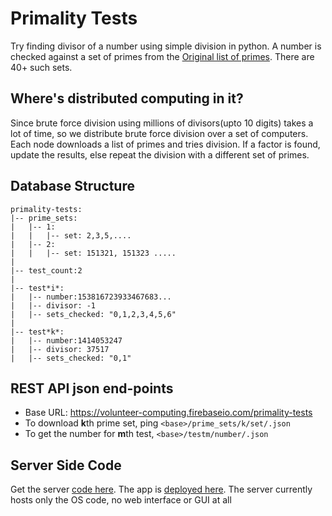 # Primality Tests
Try finding divisor of a number using simple division in python. A number is checked against a set of primes from the [Original list of primes](https://primes.utm.edu/lists/small/millions/). There are 40+ such sets. 

## Where's distributed computing in it?
Since brute force division using millions of divisors(upto 10 digits) takes a lot of time, so we distribute brute force division over a set of computers. Each node downloads a list of primes and tries division. If a factor is found, update the results, else repeat the division with a different set of primes.

## Database Structure
```
primality-tests:  
|-- prime_sets:  
|   |-- 1:  
|   |   |-- set: 2,3,5,....  
|   |-- 2:  
|   |   |-- set: 151321, 151323 .....  
|  
|-- test_count:2  
|  
|-- test*i*:  
|   |-- number:153816723933467683...  
|   |-- divisor: -1  
|   |-- sets_checked: "0,1,2,3,4,5,6"  
|  
|-- test*k*:  
|   |-- number:1414053247  
|   |-- divisor: 37517  
|   |-- sets_checked: "0,1" 
```

## REST API json end-points
+ Base URL: https://volunteer-computing.firebaseio.com/primality-tests
+ To download **k**th prime set, ping ```<base>/prime_sets/k/set/.json```
+ To get the number for **m**th test, ```<base>/testm/number/.json```

## Server Side Code
Get the server [code here](https://github.com/AKS1996/VOS-Server). The app is [deployed here](http://volunteer-os.herokuapp.com). The server currently hosts only the OS code, no web interface or GUI at all
